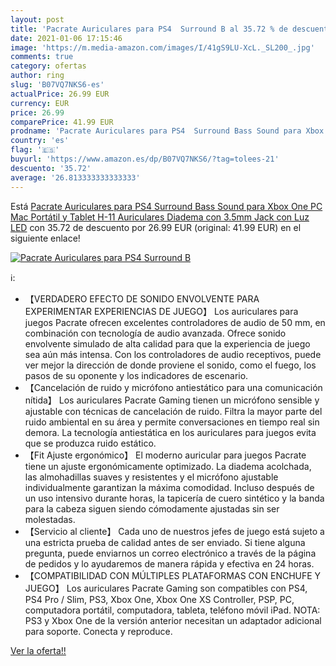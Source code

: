 ```yaml
---
layout: post
title: 'Pacrate Auriculares para PS4  Surround B al 35.72 % de descuento'
date: 2021-01-06 17:15:46
image: 'https://m.media-amazon.com/images/I/41gS9LU-XcL._SL200_.jpg'
comments: true
category: ofertas
author: ring
slug: 'B07VQ7NKS6-es'
actualPrice: 26.99 EUR
currency: EUR
price: 26.99
comparePrice: 41.99 EUR
prodname: 'Pacrate Auriculares para PS4  Surround Bass Sound para Xbox One  PC  Mac  Portátil y Tablet  H-11 Auriculares Diadema con 3.5mm Jack con Luz LED'
country: 'es'
flag: '🇪🇸'
buyurl: 'https://www.amazon.es/dp/B07VQ7NKS6/?tag=tolees-21'
descuento: '35.72'
average: '26.813333333333333'
---
```


Está [Pacrate Auriculares para PS4  Surround Bass Sound para Xbox One  PC  Mac  Portátil y Tablet  H-11 Auriculares Diadema con 3.5mm Jack con Luz LED](https://www.amazon.es/dp/B07VQ7NKS6/?tag=tolees-21) con 35.72 de descuento por 26.99 EUR (original: 41.99 EUR) en el siguiente enlace!

[![Pacrate Auriculares para PS4  Surround B](https://m.media-amazon.com/images/I/41gS9LU-XcL._SL200_.jpg)](https://www.amazon.es/dp/B07VQ7NKS6/?tag=tolees-21)

ℹ️:

- 【VERDADERO EFECTO DE SONIDO ENVOLVENTE PARA EXPERIMENTAR EXPERIENCIAS DE JUEGO】 Los auriculares para juegos Pacrate ofrecen excelentes controladores de audio de 50 mm, en combinación con tecnología de audio avanzada. Ofrece sonido envolvente simulado de alta calidad para que la experiencia de juego sea aún más intensa. Con los controladores de audio receptivos, puede ver mejor la dirección de donde proviene el sonido, como el fuego, los pasos de su oponente y los indicadores de escenario.
- 【Cancelación de ruido y micrófono antiestático para una comunicación nítida】 Los auriculares Pacrate Gaming tienen un micrófono sensible y ajustable con técnicas de cancelación de ruido. Filtra la mayor parte del ruido ambiental en su área y permite conversaciones en tiempo real sin demora. La tecnología antiestática en los auriculares para juegos evita que se produzca ruido estático.
- 【Fit Ajuste ergonómico】 El moderno auricular para juegos Pacrate tiene un ajuste ergonómicamente optimizado. La diadema acolchada, las almohadillas suaves y resistentes y el micrófono ajustable individualmente garantizan la máxima comodidad. Incluso después de un uso intensivo durante horas, la tapicería de cuero sintético y la banda para la cabeza siguen siendo cómodamente ajustadas sin ser molestadas.
- 【Servicio al cliente】 Cada uno de nuestros jefes de juego está sujeto a una estricta prueba de calidad antes de ser enviado. Si tiene alguna pregunta, puede enviarnos un correo electrónico a través de la página de pedidos y lo ayudaremos de manera rápida y efectiva en 24 horas.
- 【COMPATIBILIDAD CON MÚLTIPLES PLATAFORMAS CON ENCHUFE Y JUEGO】 Los auriculares Pacrate Gaming son compatibles con PS4, PS4 Pro / Slim, PS3, Xbox One, Xbox One XS Controller, PSP, PC, computadora portátil, computadora, tableta, teléfono móvil iPad. NOTA: PS3 y Xbox One de la versión anterior necesitan un adaptador adicional para soporte. Conecta y reproduce.

[Ver la oferta!!](https://www.amazon.es/dp/B07VQ7NKS6/?tag=tolees-21)
